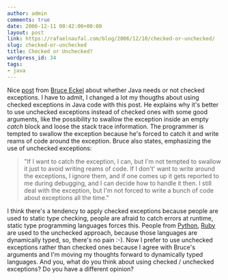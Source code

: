 ```yaml
---
author: admin
comments: true
date: 2006-12-11 00:42:00+00:00
layout: post
link: https://rafaelnaufal.com/blog/2006/12/10/checked-or-unchecked/
slug: checked-or-unchecked
title: Checked or Unchecked?
wordpress_id: 34
tags:
- java
---
```


Nice [post](http://www.mindview.net/Etc/Discussions/CheckedExceptions) from [Bruce Eckel](http://www.mindview.net/) about whether Java needs or not checked exceptions. I have to admit, I changed a lot my thougths about using checked exceptions in Java code with this post. He explains why it's better to use unchecked exceptions instead of checked ones with some good arguments, like the possibility to swallow the exception inside an empty _catch_ block and loose the stack trace information. The programmer is tempted to swallow the exception because he's forced to catch it and write reams of code around the exception. Bruce also states, emphasizing the use of unchecked exceptions:



<blockquote>"If I want to catch the exception, I can, but I'm not tempted to swallow it just to avoid writing reams of code. If I don't' want to write around the exceptions, I ignore them, and if one comes up it gets reported to me during debugging, and I can decide how to handle it then. I still deal with the exception, but I'm not forced to write a bunch of code about exceptions all the time."</blockquote>



I think there's a tendency to apply checked exceptions because people are used to static type checking, people are afraid to catch errors at runtime, static type programming languages forces this. People from [Python](http://www.python.org/), [Ruby](http://www.ruby-lang.org/en/) are used to the unchecked approach, because those languages are dynamically typed, so, there's no pain :-). Now I prefer to use unchecked exceptions rather than checked ones because I agree with Bruce's arguments and I'm moving my thoughts forward to dynamically typed languages. And you, what do you think about using checked / unchecked exceptions? Do you have a different opinion?
